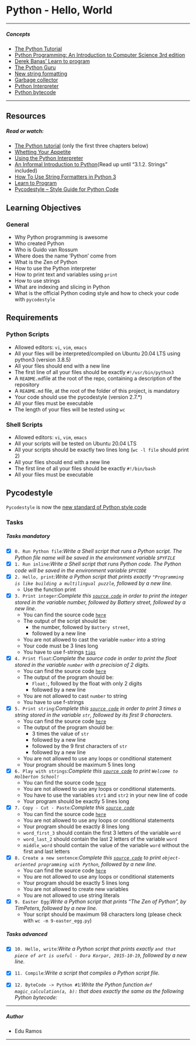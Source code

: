 # Python - Hello, World
---
##### Concepts
- [The Python Tutorial](https://docs.python.org/3.4/tutorial/index.html)
- [Python Programming: An Introduction to Computer Science 3rd edition](https://www.pdfdrive.com/python-programming-an-introduction-to-computer-science-e183602644.html)
- [Derek Banas’ Learn to program](https://www.youtube.com/playlist?list=PLGLfVvz_LVvTn3cK5e6LjhgGiSeVlIRwt)
- [The Python Guru](https://thepythonguru.com/)
- [New string formatting](https://realpython.com/python-f-strings/)
- [Garbage collector](https://thp.io/2012/python-gc/python_gc_final_2012-01-22.pdf)
- [Python Interpreter](http://www.aosabook.org/en/500L/a-python-interpreter-written-in-python.html)
- [Python bytecode](https://docs.python.org/3.4/library/dis.html)
---

## Resources
##### Read or watch:
- [The Python tutorial](https://docs.python.org/3/tutorial/index.html) (only the first three chapters below)
- [Whetting Your Appetite](https://docs.python.org/3/tutorial/appetite.html)
- [Using the Python Interpreter](https://docs.python.org/3/tutorial/interpreter.html)
- [An Informal Introduction to Python](https://docs.python.org/3/tutorial/introduction.html)(Read up until “3.1.2. Strings” included)
- [How To Use String Formatters in Python 3](https://realpython.com/python-f-strings/)
- [Learn to Program](https://www.youtube.com/playlist?list=PLGLfVvz_LVvTn3cK5e6LjhgGiSeVlIRwt)
- [Pycodestyle – Style Guide for Python Code](https://pypi.org/project/pycodestyle/)

## Learning Objectives
### General
- Why Python programming is awesome
- Who created Python
- Who is Guido van Rossum
- Where does the name ‘Python’ come from
- What is the Zen of Python
- How to use the Python interpreter
- How to print text and variables using `print`
- How to use strings
- What are indexing and slicing in Python
- What is the official Python coding style and how to check your code with `pycodestyle`

## Requirements
### Python Scripts
- Allowed editors: `vi`, `vim`, `emacs`
- All your files will be interpreted/compiled on Ubuntu 20.04 LTS using python3 (version 3.8.5)
- All your files should end with a new line
- The first line of all your files should be exactly `#!/usr/bin/python3`
- A `README.md`file at the root of the repo, containing a description of the repository
- A `README.md` file, at the root of the folder of this project, is mandatory
- Your code should use the pycodestyle (version 2.7.*)
- All your files must be executable
- The length of your files will be tested using `wc`

### Shell Scripts
- Allowed editors: `vi`, `vim`, `emacs`
- All your scripts will be tested on Ubuntu 20.04 LTS
- All your scripts should be exactly two lines long (`wc -l file` should print 2)
- All your files should end with a new line
- The first line of all your files should be exactly `#!/bin/bash`
- All your files must be executable

## Pycodestyle
`Pycodestyle` is now the [new standard of Python style code](https://github.com/PyCQA/pycodestyle/issues/466)

### Tasks
##### Tasks mandatory
- [x] `0. Run Python file`:*Write a Shell script that runs a Python script. The Python file name will be saved in the environment variable `$PYFILE`*
- [x] `1. Run inline`:*Write a Shell script that runs Python code. The Python code will be saved in the environment variable `$PYCODE`*
- [x] `2. Hello, print`:*Write a Python script that prints exactly `"Programming is like building a multilingual puzzle`, followed by a new line.*
    - Use the function print
- [x] `3. Print integer`:*Complete this [`source code`](https://github.com/holbertonschool/0x00.py/blob/master/3-print_number.py) in order to print the integer stored in the variable number, followed by Battery street, followed by a new line.*
    - You can find the source code [`here`](https://github.com/holbertonschool/0x00.py/blob/master/3-print_number.py)
    - The output of the script should be:
        -  the number, followed by `Battery street`,
        -  followed by a new line
    -  You are not allowed to cast the variable `number` into a string
    -  Your code must be 3 lines long
    -  You have to use f-strings [`tips`](https://realpython.com/python-f-strings/)
- [x] `4. Print float`:*Complete the source code in order to print the float stored in the variable `number` with a precision of 2 digits.*
    - You can find the source code [`here`](https://github.com/holbertonschool/0x00.py/blob/master/4-print_float.py) 
    - The output of the program should be:
        - `Float:`, followed by the float with only 2 digits
        - followed by a new line
    - You are not allowed to cast `number` to string
    - You have to use f-strings
- [x] `5. Print string`:*Complete this [`source code`](https://github.com/holbertonschool/0x00.py/blob/master/5-print_string.py) in order to print 3 times a string stored in the variable `str`, followed by its first 9 characters.*
    -  You can find the source code [`here`](https://github.com/holbertonschool/0x00.py/blob/master/5-print_string.py)
    -  The output of the program should be:
        - 3 times the value of `str`
        - followed by a new line
        - followed by the 9 first characters of `str`
        - followed by a new line
    - You are not allowed to use any loops or conditional statement
    - Your program should be maximum 5 lines long
- [x] `6. Play with strings`:*Complete this [`source code`](https://github.com/holbertonschool/0x00.py/blob/master/6-concat.py) to print `Welcome to Holberton School!`*
    -  You can find the source code [`here`](https://github.com/holbertonschool/0x00.py/blob/master/6-concat.py)
    -  You are not allowed to use any loops or conditional statements.
    -  You have to use the variables `str1` and `str2` in your new line of code
    -  Your program should be exactly 5 lines long
- [x] `7. Copy - Cut - Paste`:*Complete this [`source code`](https://github.com/holbertonschool/0x00.py/blob/master/7-edges.py)*
    -  You can find the source code [`here`](https://github.com/holbertonschool/0x00.py/blob/master/7-edges.py)
    -  You are not allowed to use any loops or conditional statements
    -  Your program should be exactly 8 lines long
    -  `word_first_3` should contain the first 3 letters of the variable `word`
    -  `word_last_2` should contain the last 2 letters of the variable `word`
    -  `middle_word` should contain the value of the variable `word` without the first and last letters
- [x] `8. Create a new sentence`:*Complete this [`source code`](https://github.com/holbertonschool/0x00.py/blob/master/8-concat_edges.py) to print `object-oriented programming with Python`, followed by a new line.*
    - You can find the source code [`here`](https://github.com/holbertonschool/0x00.py/blob/master/8-concat_edges.py)
    - You are not allowed to use any loops or conditional statements
    - Your program should be exactly 5 lines long
    - You are not allowed to create new variables
    - You are not allowed to use string literals
- [x] `9. Easter Egg`:*Write a Python script that prints “The Zen of Python”, by TimPeters, followed by a new line.*
    -  Your script should be maximum 98 characters long (please check with `wc -m 9-easter_egg.py`)

##### Tasks advanced
- [x] `10. Hello, write`:*Write a Python script that prints exactly `and that piece of art is useful - Dora Korpar, 2015-10-19`, followed by a new line.*
- [x] `11. Compile`:*Write a script that compiles a Python script file.*
- [x] `12. ByteCode -> Python #1`:*Write the Python function `def magic_calculation(a, b):` that does exactly the same as the following Python bytecode:*


---
##### Author
- Edu Ramos

---
